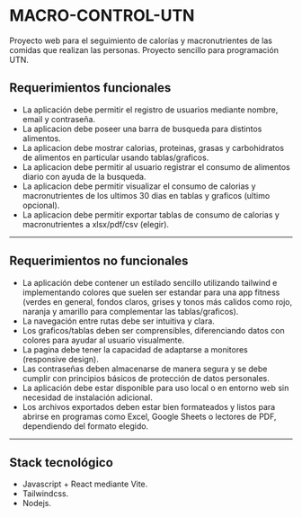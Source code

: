 # MACRO-CONTROL-UTN
Proyecto web para el seguimiento de calorías y macronutrientes de las comidas que realizan las personas. Proyecto sencillo para programación UTN.

## Requerimientos funcionales
- La aplicación debe permitir el registro de usuarios mediante nombre, email y contraseña.
- La aplicacion debe poseer una barra de busqueda para distintos alimentos.
- La aplicacion debe mostrar calorias, proteinas, grasas y carbohidratos de alimentos en particular usando tablas/graficos.
- La aplicacion debe permitir al usuario registrar el consumo de alimentos diario con ayuda de la busqueda.
- La aplicacion debe permitir visualizar el consumo de calorias y macronutrientes de los ultimos 30 dias en tablas y graficos (ultimo opcional).
- La aplicacion debe permitir exportar tablas de consumo de calorias y macronutrientes a xlsx/pdf/csv (elegir).

---

## Requerimientos no funcionales
- La aplicación debe contener un estilado sencillo utilizando tailwind e implementando colores que suelen ser estandar para una app fitness (verdes en general, fondos claros, grises y tonos más calidos como rojo, naranja y amarillo para complementar las tablas/graficos).
- La navegación entre rutas debe ser intuitiva y clara.
- Los graficos/tablas deben ser comprensibles, diferenciando datos con colores para ayudar al usuario visualmente.
- La pagina debe tener la capacidad de adaptarse a monitores (responsive design).
- Las contraseñas deben almacenarse de manera segura y se debe cumplir con principios básicos de protección de datos personales.
- La aplicación debe estar disponible para uso local o en entorno web sin necesidad de instalación adicional.
- Los archivos exportados deben estar bien formateados y listos para abrirse en programas como Excel, Google Sheets o lectores de PDF, dependiendo del formato elegido.

---

## Stack tecnológico
- Javascript + React mediante Vite.
- Tailwindcss.
- Nodejs.
